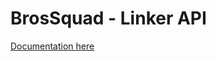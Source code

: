 # BrosSquad - Linker API

[Documentation here](https://documenter.getpostman.com/view/11127436/Szf9XTbg?version=latest)
